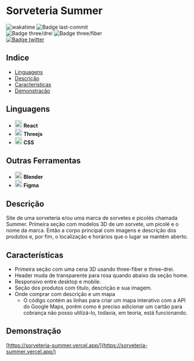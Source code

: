 # Sorveteria Summer

![wakatime](https://wakatime.com/badge/user/63a62ebf-02b8-40ab-b01b-99f672dace05/project/9d845cfe-65b6-4ad8-88a3-057814b0fed6.svg) ![Badge last-commit](https://img.shields.io/github/last-commit/aaneleh/sorveteria-summer)  
![Badge three/drei](https://img.shields.io/badge/three%2Fdrei-9.0.4-blue) ![Badge three/fiber](https://img.shields.io/badge/three%2Ffiber-8.0.8-blue)  
[![Badge twitter](https://img.shields.io/twitter/follow/helena_kurzzz)](https://twitter.com/helena_kurzzz)


## Indice

* [Linguagens](#linguagens)
* [Descrição](#descrição)
* [Características](#características)
* [Demonstração](#demonstração)


## Linguagens

- <img src="https://cdn.jsdelivr.net/gh/devicons/devicon/icons/react/react-original.svg"  width="20px" height="auto" /> **React**
- <img src="https://aws1.discourse-cdn.com/standard17/uploads/threejs/original/2X/b/be2f75f72751c11cbe1593c69a99a52900bf12cb.svg" width="20px" height="auto" /> **Threejs**
- <img src="https://cdn.jsdelivr.net/gh/devicons/devicon/icons/css3/css3-original.svg"  width="20px" height="auto" /> **CSS**

## Outras Ferramentas
- <img src="https://cdn.jsdelivr.net/gh/devicons/devicon/icons/blender/blender-original.svg"  width="20px" height="auto" /> **Blender**
- <img src="https://cdn.jsdelivr.net/gh/devicons/devicon/icons/figma/figma-original.svg"  width="20px" height="auto" /> **Figma**

## Descrição

Site de uma sorveteria e/ou uma marca de sorvetes e picolés chamada Summer.
Primeira seção com modelos 3D de um sorvete, um picolé e o nome da marca.
Então a corpo principal com imagens e descrição dos produtos e, por fim, o localização e horários que o lugar se mantém aberto.


## Características

- Primeira seção com uma cena 3D usando three-fiber e three-drei.
- Header muda de transparente para rosa quando abaixo da seção home.
- Responsivo entre desktop e mobile.
- Seção dos produtos com título, descrição e sua imagem.
- Onde comprar com descrição e um mapa
    - O código contém as linhas para criar um mapa interativo com a API do Google Maps, porém como é preciso adicionar um cartão para cobrança não posso utilizá-lo, todavia, em teoria, está funcionando.


## Demonstração

[https://sorveteria-summer.vercel.app/](https://sorveteria-summer.vercel.app/)